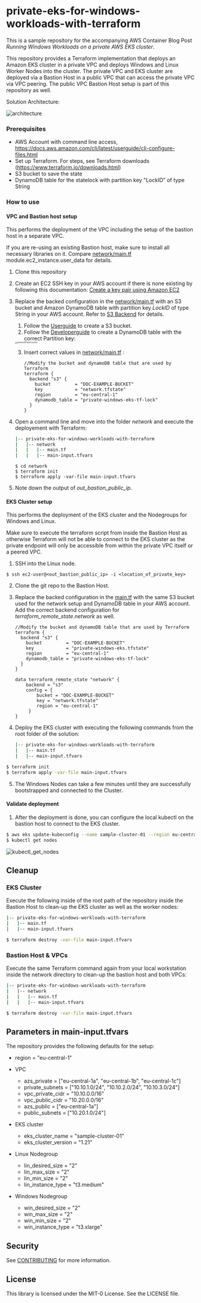 # private-eks-for-windows-workloads-with-terraform

This is a sample repository for the accompanying AWS Container Blog Post *Running Windows Workloads on a private AWS EKS cluster*.  

This repository provides a Terraform implementation that deploys an Amazon EKS cluster in a private VPC and deploys Windows and Linux Worker Nodes into the cluster. The private VPC and EKS cluster are deployed via a Bastion Host in a public VPC that can access the private VPC via VPC peering. The public VPC Bastion Host setup is part of this repository as well.

Solution Architecture:

![architecture](./Images/architecture.jpg)

### Prerequisites

- AWS Account with command line access, https://docs.aws.amazon.com/cli/latest/userguide/cli-configure-files.html 
- Set up Terraform. For steps, see Terraform downloads (https://www.terraform.io/downloads.html)
- S3 bucket to save the state 
- DynamoDB table for the statelock with partition key "LockID" of type String

### How to use

#### VPC and Bastion host setup

This performs the deployment of the VPC including the setup of the bastion host in a separate VPC. 

If you are re-using an existing Bastion host, make sure to install all necessary libraries on it. Compare [network/main.tf](./network/main.tf) module.ec2_instance.user_data for details.

1. Clone this repository 

2. Create an EC2 SSH key in your AWS account if there is none existing by following this documentation: [Create a key pair using Amazon EC2](https://docs.aws.amazon.com/AWSEC2/latest/UserGuide/ec2-key-pairs.html#having-ec2-create-your-key-pair)

3. Replace the backed configuration in the [network/main.tf](./network/main.tf) with an S3 bucket and Amazon DynamoDB table with partition key *LockID* of type String in your AWS account. Refer to [S3 Backend](https://www.terraform.io/language/settings/backends/s3) for details.

   1. Follow the [Userguide](https://docs.aws.amazon.com/AmazonS3/latest/userguide/create-bucket-overview.html) to create a S3 bucket.
   2. Follow the [Developerguide](https://docs.aws.amazon.com/amazondynamodb/latest/developerguide/getting-started-step-1.html) to create a DynamoDB table with the correct Partition key:

   <img src="./Images/dynamoDBTableCreation.png" alt="dynamoDBTableCreation" style="zoom:33%;" />

   3. Insert correct values in [network/main.tf](./network/main.tf) :

      ````
      //Modify the bucket and dynamoDB table that are used by Terraform
      terraform {
        backend "s3" {
          bucket         = "DOC-EXAMPLE-BUCKET"
          key            = "network.tfstate"
          region         = "eu-central-1"
          dynamodb_table = "private-windows-eks-tf-lock"
        }
      }
      ````

4. Open a command line and move into the folder *network* and execute the deployement with Terraform:

   ````bash
   |-- private-eks-for-windows-workloads-with-terraform 
   |   |-- network
   |   |   |-- main.tf
   |   |   |-- main-input.tfvars
   ````

   ```
   $ cd network
   $ terraform init
   $ terraform apply -var-file main-input.tfvars
   ```

5. Note down the output of *out_bastion_public_ip*. 

#### EKS Cluster setup

This performs the deployment of the EKS cluster and the Nodegroups for Windows and Linux.

Make sure to execute the terraform script from inside the Bastion Host as otherwise Terraform will not be able to connect to the EKS cluster as the private endpoint will only be accessible from within the private VPC itself or a peered VPC. 

1. SSH into the Linux node. 

```
$ ssh ec2-user@<out_bastion_public_ip> -i <location_of_private_key>
```

2. Clone the git repo to the Bastion Host.

3. Replace the backed configuration in the [main.tf](./main.tf) with the same S3 bucket used for the network setup and DynamoDB table in your AWS account. 
   Add the correct backend configuration for *terraform_remote_state.network* as well.

   ````
   //Modify the bucket and dynamoDB table that are used by Terraform
   terraform {
     backend "s3" {
       bucket         = "DOC-EXAMPLE-BUCKET"
       key            = "private-windows-eks.tfstate"
       region         = "eu-central-1"
       dynamodb_table = "private-windows-eks-tf-lock"
     }
   }
   
   data terraform_remote_state "network" {
       backend = "s3"
       config = {
           bucket = "DOC-EXAMPLE-BUCKET"
           key = "network.tfstate"
           region = "eu-central-1"
        }
   }
   ````

4. Deploy the EKS cluster with executing the following commands from the root folder of the solution:

   ````bash
   |-- private-eks-for-windows-workloads-with-terraform 
   |   |-- main.tf
   |   |-- main-input.tfvars
   ````

```bash
$ terraform init
$ terraform apply -var-file main-input.tfvars
```

5. The Windows Nodes can take a few minutes until they are successfully bootstrapped and connected to the Cluster.

#### Validate deployment

1. After the deployment is done, you can configure the local kubectl on the bastion host to connect to the EKS cluster.

```bash
$ aws eks update-kubeconfig --name sample-cluster-01 --region eu-central-1
$ kubectl get nodes
```

![kubectl_get_nodes](./Images/kubectl_get_nodes.png)

## Cleanup

### EKS Cluster

Execute the following inside of the root path of the repository inside the Bastion Host to clean-up the EKS cluster as well as the worker nodes:

````bash
|-- private-eks-for-windows-workloads-with-terraform 
|   |-- main.tf
|   |-- main-input.tfvars
````

```bash
$ terraform destroy -var-file main-input.tfvars
```

### Bastion Host & VPCs

Execute the same Terraform command again from your local workstation inside the network directory to clean-up the bastion host and both VPCs:

````bash
|-- private-eks-for-windows-workloads-with-terraform 
|   |-- network
|   |   |-- main.tf
|   |   |-- main-input.tfvars
````

```bash
$ terraform destroy -var-file main-input.tfvars
```



## Parameters in main-input.tfvars

The repository provides the following defaults for the setup:

- region = "eu-central-1"
- VPC
  - azs_private = ["eu-central-1a", "eu-central-1b", "eu-central-1c"]
  - private_subnets = ["10.10.1.0/24", "10.10.2.0/24", "10.10.3.0/24"]
  - vpc_private_cidr = "10.10.0.0/16"
  - vpc_public_cidr = "10.20.0.0/16"
  - azs_public = ["eu-central-1a"]
  - public_subnets = ["10.20.1.0/24"]

- EKS cluster
  - eks_cluster_name = "sample-cluster-01"
  - eks_cluster_version = "1.21"
- Linux Nodegroup
  - lin_desired_size = "2"
  - lin_max_size = "2"
  - lin_min_size = "2"
  - lin_instance_type = "t3.medium"

- Windows Nodegroup
  - win_desired_size = "2"
  - win_max_size = "2"
  - win_min_size = "2"
  - win_instance_type = "t3.xlarge"

## Security

See [CONTRIBUTING](CONTRIBUTING.md#security-issue-notifications) for more information.

## License

This library is licensed under the MIT-0 License. See the LICENSE file.

